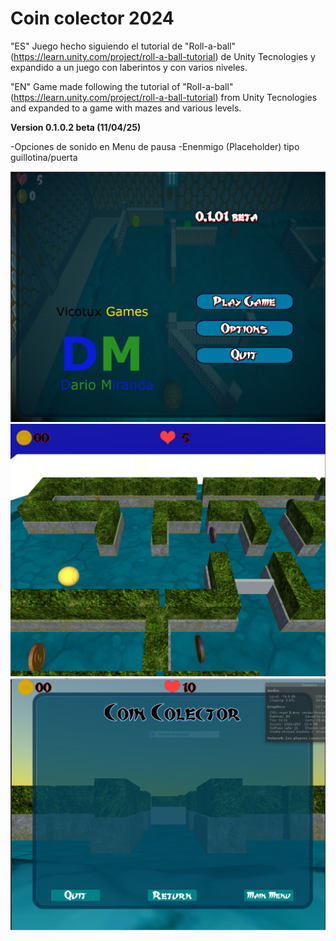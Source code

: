 # Coin colector 2024
 "ES" Juego hecho siguiendo el tutorial de "Roll-a-ball" (https://learn.unity.com/project/roll-a-ball-tutorial) de Unity Tecnologies y expandido a un juego con laberintos y con varios niveles.
 
"EN" Game made following the tutorial of "Roll-a-ball" (https://learn.unity.com/project/roll-a-ball-tutorial) from Unity Tecnologies and expanded to a game with mazes and various levels.

 **Version 0.1.0.2 beta (11/04/25)**
 
-Opciones de sonido en Menu de pausa
-Enenmigo (Placeholder) tipo guillotina/puerta

![Coín Colector 2024 0.1.01 beta](https://github.com/vicotux12/Coin_Colector-2024/blob/32eb3c38d16488ca628e47b4b0891175fda858bb/capturas/Captura01.PNG?raw=true)
![Coín Colector 2024 0.1.01 beta](https://github.com/vicotux12/Coin_Colector-2024/blob/32eb3c38d16488ca628e47b4b0891175fda858bb/capturas/Captura02.PNG?raw=true)
![Coín Colector 2024 0.1.01 beta](https://github.com/vicotux12/Coin_Colector-2024/blob/12d02529f9f28aded177c31656dc6201df591c91/capturas/Captura03.PNG?raw=true)


